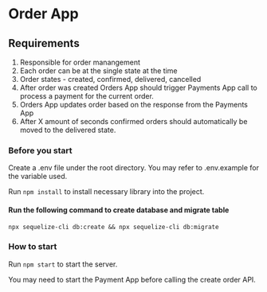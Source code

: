 
# Order App
## Requirements
1. Responsible for order manangement
2. Each order can be at the single state at the time
3. Order states - created, confirmed, delivered, cancelled
4. After order was created Orders App should trigger Payments App call to process a payment for the current order.
5. Orders App updates order based on the response from the Payments App
6. After X amount of seconds confirmed orders should automatically be moved to the delivered state.
### Before you start
Create a .env file under the root directory. You may refer to .env.example for the variable used.

Run `npm install` to install necessary library into the project. 


#### Run the following command to create database and migrate table

`npx sequelize-cli db:create && npx sequelize-cli db:migrate`

### How to start
Run `npm start` to start the server.

You may need to start the Payment App before calling the create order API.
